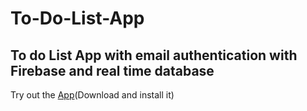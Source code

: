 # To-Do-List-App
## To do List App with email authentication with Firebase and real time database
Try out the [App](https://github.com/Shivansh771/To-Do-List-App/blob/main/ToDoApp.apk)(Download and install it)
